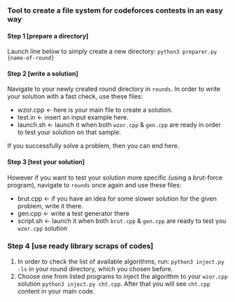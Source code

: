 ### Tool to create a file system for codeforces contests in an easy way

#### Step 1 [prepare a directory]

Launch line below to simply create a new directory:
`python3 preparer.py {name-of-round}`

#### Step 2 [write a solution]

Navigate to your newly created round directory in `rounds`. In order to write your solution with a fast check, use these files:
- wzor.cpp  <- here is your main file to create a solution.
- test.in   <- insert an input example here.
- launch.sh <- launch it when both `wzor.cpp` & `gen.cpp` are ready in order to test your solution on that sample.

If you successfully solve a problem, then you can end here.

#### Step 3 [test your solution]

However if you want to test your solution more specific (using a brut-force program), navigate to `rounds` once again and use these files:
- brut.cpp  <- if you have an idea for some slower solution for the given problem, write it there.
- gen.cpp   <- write a test generator there
- script.sh <- launch it when both `brut.cpp` & `gen.cpp` are ready to test you `wzor.cpp` solution

### Step 4 [use ready library scraps of codes]

1. In order to check the list of available algorithms, run: `python3 inject.py -ls` in your round directory, which you chosen before.
2. Choose one from listed programs to inject the algorithm to your `wzor.cpp` solution `python3 inject.py cht.cpp`. After that you will see `cht.cpp` content in your main code.
